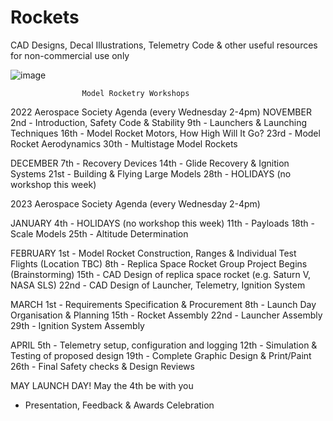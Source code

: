 # Rockets
CAD Designs, Decal Illustrations, Telemetry Code & other useful resources for non-commercial use only

![image](https://user-images.githubusercontent.com/34741418/194075066-63d1e163-c93a-4f08-a970-41a22b82d963.png)





					Model Rocketry Workshops
2022 Aerospace Society Agenda (every Wednesday 2-4pm)
NOVEMBER
     2nd - Introduction, Safety Code & Stability
     9th -  Launchers & Launching Techniques
    16th - Model Rocket Motors, How High Will It Go?
     23rd - Model Rocket Aerodynamics
     30th - Multistage Model Rockets

DECEMBER
      7th - Recovery Devices
     14th - Glide Recovery & Ignition Systems
     21st - Building & Flying Large Models
     28th - HOLIDAYS (no workshop this week)
 
2023 Aerospace Society Agenda (every Wednesday 2-4pm) 

JANUARY
    4th -  HOLIDAYS (no workshop this week)
     11th - Payloads
     18th - Scale Models
     25th - Altitude Determination
 
FEBRUARY
     1st - Model Rocket Construction, Ranges & Individual Test Flights (Location TBC)
     8th - Replica Space Rocket Group Project Begins (Brainstorming)
     15th - CAD Design of replica space rocket (e.g. Saturn V, NASA SLS)
     22nd - CAD Design of Launcher, Telemetry, Ignition System
 
MARCH
     1st - Requirements Specification & Procurement
     8th - Launch Day Organisation & Planning
     15th - Rocket Assembly
     22nd - Launcher Assembly
     29th - Ignition System Assembly

APRIL
     5th - Telemetry setup, configuration and logging
     12th - Simulation & Testing of proposed design
     19th - Complete Graphic Design & Print/Paint
     26th - Final Safety checks & Design Reviews

MAY
LAUNCH DAY! May the 4th be with you
 - Presentation, Feedback & Awards Celebration

